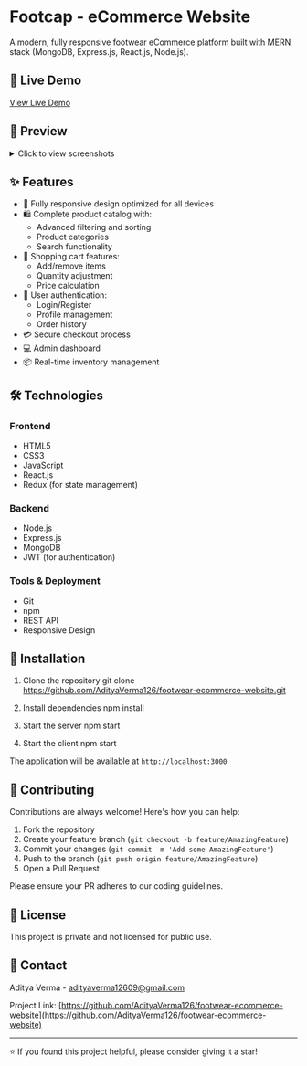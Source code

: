 # Footcap - eCommerce Website

A modern, fully responsive footwear eCommerce platform built with MERN stack (MongoDB, Express.js, React.js, Node.js).

## 🚀 Live Demo

[View Live Demo](https://github.com/AdityaVerma126/footwear-ecommerce-website.git)

## 📸 Preview

<details>
<summary>Click to view screenshots</summary>

### Main Pages
![Footcap Desktop Demo](./readme-images/desktoppage.png "Desktop Demo")
![Footcap Desktop Demo](./readme-images/homepage2.png "Desktop page 2")
![Footcap Desktop Demo](./readme-images/homepage3.png "Desktop page 3")
![Footcap Desktop Demo](./readme-images/homepage4.png "Desktop page 4")

### Additional Pages
![Footcap About page](./readme-images/aboutpage.png "About page")
![Footcap Blog page](./readme-images/blogpage.png "Blog page")
![Footcap Product Page](./readme-images/productpage.png "Product Page")
![Footcap Cart Page](./readme-images/wishlistpage.png "Cart Page")
![Footcap Contact page](./readme-images/contactuspage.png "Contact page")
![Footcap Login page](./readme-images/loginpage.png "Login page")
</details>

## ✨ Features

- 📱 Fully responsive design optimized for all devices
- 🛍️ Complete product catalog with:
  - Advanced filtering and sorting
  - Product categories
  - Search functionality
- 🛒 Shopping cart features:
  - Add/remove items
  - Quantity adjustment
  - Price calculation
- 👤 User authentication:
  - Login/Register
  - Profile management
  - Order history
- 💳 Secure checkout process
- 💻 Admin dashboard
- 📦 Real-time inventory management

## 🛠️ Technologies

### Frontend
- HTML5
- CSS3
- JavaScript
- React.js
- Redux (for state management)

### Backend
- Node.js
- Express.js
- MongoDB
- JWT (for authentication)

### Tools & Deployment
- Git
- npm
- REST API
- Responsive Design

## 🚀 Installation

1. Clone the repository
  git clone https://github.com/AdityaVerma126/footwear-ecommerce-website.git


2. Install dependencies
  npm install

3. Start the server
  npm start

4. Start the client
  npm start


The application will be available at `http://localhost:3000`

## 🤝 Contributing

Contributions are always welcome! Here's how you can help:

1. Fork the repository
2. Create your feature branch (`git checkout -b feature/AmazingFeature`)
3. Commit your changes (`git commit -m 'Add some AmazingFeature'`)
4. Push to the branch (`git push origin feature/AmazingFeature`)
5. Open a Pull Request

Please ensure your PR adheres to our coding guidelines.

## 📝 License

This project is private and not licensed for public use.

## 📧 Contact

Aditya Verma - [adityaverma12609@gmail.com](mailto:adityaverma12609@gmail.com)

Project Link: [https://github.com/AdityaVerma126/footwear-ecommerce-website](https://github.com/AdityaVerma126/footwear-ecommerce-website)

---

⭐️ If you found this project helpful, please consider giving it a star!